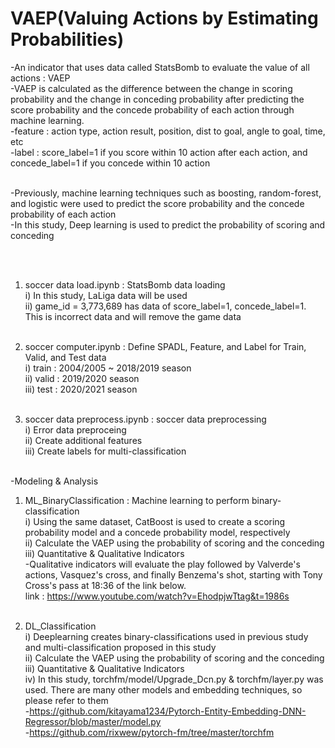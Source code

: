 # VAEP(Valuing Actions by Estimating Probabilities)

<Introduction>
-An indicator that uses data called StatsBomb to evaluate the value of all actions : VAEP<br/>
-VAEP is calculated as the difference between the change in scoring probability and the change in conceding probability after predicting the score probability and the concede probability of each action through machine learning.<br/>
-feature : action type, action result, position, dist to goal, angle to goal, time, etc<br/>
-label : score_label=1 if you score within 10 action after each action, and concede_label=1 if you concede within 10 action <br/><br/>

-Previously, machine learning techniques such as boosting, random-forest, and logistic were used to predict the score probability and the concede probability of each action<br/>
-In this study, Deep learning is used to predict the probability of scoring and conceding<br/><br/>

<function><br/>
  
1. soccer data load.ipynb : StatsBomb data loading<br/>
i) In this study, LaLiga data will be used<br/>
ii) game_id = 3,773,689 has data of score_label=1, concede_label=1. This is incorrect data and will remove the game data<br/><br/>

2. soccer computer.ipynb : Define SPADL, Feature, and Label for Train, Valid, and Test data<br/>
i) train : 2004/2005 ~ 2018/2019 season<br/>
ii) valid : 2019/2020 season<br/>
iii) test : 2020/2021 season<br/><br/>

3. soccer data preprocess.ipynb : soccer data preprocessing<br/>
i) Error data preproceing<br/>
ii) Create additional features<br/>
iii) Create labels for multi-classification<br/><br/>

-Modeling & Analysis<br/>
1. ML_BinaryClassification : Machine learning to perform binary-classification<br/>
i) Using the same dataset, CatBoost is used to create a scoring probability model and a concede probability model, respectively<br/>
ii) Calculate the VAEP using the probability of scoring and the conceding<br/>
iii) Quantitative & Qualitative Indicators<br/>
-Qualitative indicators will evaluate the play followed by Valverde's actions, Vasquez's cross, and finally Benzema's shot, starting with Tony Cross's pass at 18:36 of the link below.<br/>
link : https://www.youtube.com/watch?v=EhodpjwTtag&t=1986s<br/><br/>

2. DL_Classification<br/>
i) Deeplearning creates binary-classifications used in previous study and multi-classification proposed in this study<br/>
ii) Calculate the VAEP using the probability of scoring and the conceding<br/>
iii) Quantitative & Qualitative Indicators<br/>
iv) In this study, torchfm/model/Upgrade_Dcn.py & torchfm/layer.py was used. There are many other models and embedding techniques, so please refer to them<br/>
-https://github.com/kitayama1234/Pytorch-Entity-Embedding-DNN-Regressor/blob/master/model.py<br/>
-https://github.com/rixwew/pytorch-fm/tree/master/torchfm<br/><br/>
